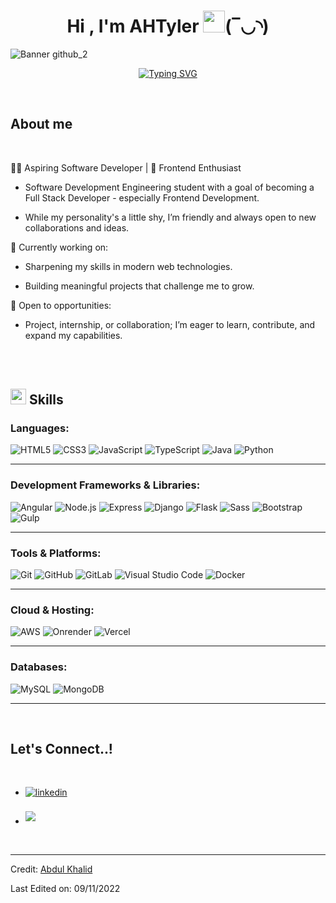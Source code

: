 <h1 align="center"><b>Hi , I'm AHTyler </b><img src="https://media.giphy.com/media/hvRJCLFzcasrR4ia7z/giphy.gif" width="35">(‾◡◝)</h1>

![Banner github_2](https://github.com/user-attachments/assets/bb74da8e-a4dc-45bd-9742-4704ecf5ee5a)
<!-- animation -->
<p align="center">
 <a href="https://git.io/typing-svg"><img src="https://readme-typing-svg.demolab.com?font=Fira+Code&size=24&pause=1000&color=0876FF&background=FFFFFF00&width=500&lines=Software+Development+Engineer.;Junior+Frontend+and+Backend+Dev.;Databases+(SQL%2C+NoSQL).;Use+of+Frameworks+(Angular%2C+React+...%2C).;DevOps+(beginner).;Interests+in+Technology%2C+Games+;Sports%2C+Music%2C+Movies+%26+Series" alt="Typing SVG" /></a>
</p>
<br>

## **About me**

<br>

👨‍💻 Aspiring Software Developer | 🌟 Frontend Enthusiast

- Software Development Engineering student with a goal of becoming a Full Stack Developer - especially Frontend Development.

- While my personality's a little shy, I’m friendly and always open to new collaborations and ideas.

🌱 Currently working on:

- Sharpening my skills in modern web technologies.

- Building meaningful projects that challenge me to grow.

💼 Open to opportunities:

- Project, internship, or collaboration; I’m eager to learn, contribute, and expand my capabilities.

<br><br>

## <img src="https://media2.giphy.com/media/QssGEmpkyEOhBCb7e1/giphy.gif?cid=ecf05e47a0n3gi1bfqntqmob8g9aid1oyj2wr3ds3mg700bl&rid=giphy.gif" width ="25"><b> Skills</b>

### **Languages**:

![HTML5](https://img.shields.io/badge/HTML5-%23E34F26.svg?style=for-the-badge&logo=html5&logoColor=white) ![CSS3](https://img.shields.io/badge/CSS-%231572B6.svg?style=for-the-badge&logo=css3&logoColor=white)  ![JavaScript](https://img.shields.io/badge/JavaScript-%23F7DF1E.svg?style=for-the-badge&logo=javascript&logoColor=black) 
![TypeScript](https://img.shields.io/badge/TypeScript-%232F72B5.svg?style=for-the-badge&logo=typescript&logoColor=white)
![Java](https://img.shields.io/badge/Java-%23F8981D.svg?style=for-the-badge&logo=java&logoColor=white) ![Python](https://img.shields.io/badge/Python-%2314354C.svg?style=for-the-badge&logo=python&logoColor=white)

---

### **Development Frameworks & Libraries**:

![Angular](https://img.shields.io/badge/Angular-%23DD0031.svg?style=for-the-badge&logo=angular&logoColor=white) ![Node.js](https://img.shields.io/badge/Node.js-%23339933.svg?style=for-the-badge&logo=node.js&logoColor=white)
![Express](https://img.shields.io/badge/Express-%23404d59.svg?style=for-the-badge&logo=express&logoColor=white) ![Django](https://img.shields.io/badge/Django-%23092E20.svg?style=for-the-badge&logo=django&logoColor=white)
![Flask](https://img.shields.io/badge/Flask-%23000A16.svg?style=for-the-badge&logo=flask&logoColor=white) ![Sass](https://img.shields.io/badge/Sass-%23CF649A.svg?style=for-the-badge&logo=sass&logoColor=white)
![Bootstrap](https://img.shields.io/badge/Bootstrap-%23563D7C.svg?style=for-the-badge&logo=bootstrap&logoColor=white)
![Gulp](https://img.shields.io/badge/Gulp.js-%23CF4647.svg?style=for-the-badge&logo=gulp&logoColor=white)

---

### **Tools & Platforms**:
![Git](https://img.shields.io/badge/git-%23F05033.svg?style=for-the-badge&logo=git&logoColor=white) ![GitHub](https://img.shields.io/badge/github-%23121011.svg?style=for-the-badge&logo=github&logoColor=white)
![GitLab](https://img.shields.io/badge/GitLab-%23181717.svg?style=for-the-badge&logo=gitlab&logoColor=white) ![Visual Studio Code](https://img.shields.io/badge/Visual%20Studio%20Code-0078d7.svg?style=for-the-badge&logo=visual-studio-code&logoColor=white)
![Docker](https://img.shields.io/badge/Docker-%232496ED.svg?style=for-the-badge&logo=docker&logoColor=white)

---
### **Cloud & Hosting**:
![AWS](https://img.shields.io/badge/AWS-%23FF9900.svg?style=for-the-badge&logo=amazon-aws&logoColor=white) ![Onrender](https://img.shields.io/badge/Onrender-%23000A16.svg?style=for-the-badge&logo=onrender&logoColor=white) ![Vercel](https://img.shields.io/badge/Vercel-%231E1E1E.svg?style=for-the-badge&logo=vercel&logoColor=white)

---

### **Databases**:
![MySQL](https://img.shields.io/badge/MySQL-%234479A1.svg?style=for-the-badge&logo=mysql&logoColor=white) ![MongoDB](https://img.shields.io/badge/MongoDB-%2333A33C.svg?style=for-the-badge&logo=mongodb&logoColor=white)

</p>


-----
<br>

## <b> Let's Connect..!</b><img href="https://github.com/victortelles" width ="80">
<br>
<div align='left'>

<ul>

<li>
<a href="https://linkedin.com/in/vmta" target="_blank">
<img src="https://img.shields.io/badge/linkedin:  vmta-%2300acee.svg?color=405DE6&style=for-the-badge&logo=linkedin&logoColor=white" alt=linkedin style="margin-bottom: 5px;"/>
</a>
</li>

<br>

<li>
<a href="mailto:victor-tah@outlook.com" target="_blank">
<img src="https://img.shields.io/badge/gmail: victortah123@gmail.com-%23EA4335.svg?style=for-the-badge&logo=gmail&logoColor=white" t=mail style="margin-bottom: 5px;" />
</a>
</li>
	
</ul>
</div>

<br>

---

Credit: [Abdul Khalid](https://github.com/0xabdulkhalid)

Last Edited on: 09/11/2022


<!--
**victortelles/victortelles** is a ✨ _special_ ✨ repository because its `README.md` (this file) appears on your GitHub profile.

Here are some ideas to get you started:

- 🔭 I’m currently working on ...
- 🌱 I’m currently learning ...
- 👯 I’m looking to collaborate on ...
- 🤔 I’m looking for help with ...
- 💬 Ask me about ...
- 📫 How to reach me: ...
- 😄 Pronouns: ...
- ⚡ Fun fact: ...
-->

